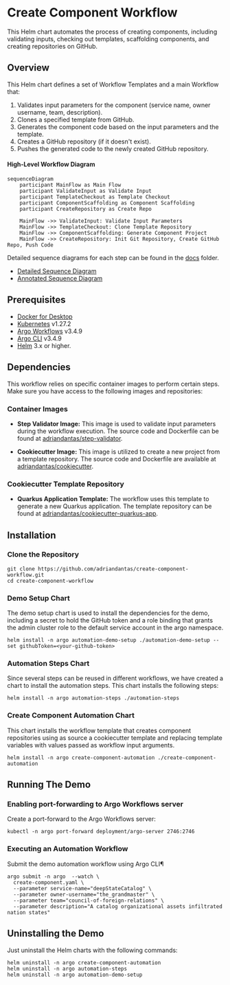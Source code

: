 # Create Component Workflow

This Helm chart automates the process of creating components, including validating inputs, checking out templates,
scaffolding components, and creating repositories on GitHub.

## Overview

This Helm chart defines a set of Workflow Templates and a main Workflow that:

1. Validates input parameters for the component (service name, owner username, team, description).
2. Clones a specified template from GitHub.
3. Generates the component code based on the input parameters and the template.
4. Creates a GitHub repository (if it doesn't exist).
5. Pushes the generated code to the newly created GitHub repository.

#### High-Level Workflow Diagram

```mermaid
sequenceDiagram
    participant MainFlow as Main Flow
    participant ValidateInput as Validate Input
    participant TemplateCheckout as Template Checkout
    participant ComponentScaffolding as Component Scaffolding
    participant CreateRepository as Create Repo

    MainFlow ->> ValidateInput: Validate Input Parameters
    MainFlow ->> TemplateCheckout: Clone Template Repository
    MainFlow ->> ComponentScaffolding: Generate Component Project
    MainFlow ->> CreateRepository: Init Git Repository, Create GitHub Repo, Push Code
```

Detailed sequence diagrams for each step can be found in the [docs](docs) folder.

- [Detailed Sequence Diagram](./docs/create-component-workflow-sequence_diagram.md)
- [Annotated Sequence Diagram](./docs/create-component-workflow-sequence_diagram_annotated.md)

## Prerequisites

- [Docker for Desktop](https://www.docker.com/products/docker-desktop/)
- [Kubernetes](https://kubernetes.io/) v1.27.2
- [Argo Workflows](https://argoproj.github.io/argo-workflows/) v3.4.9
- [Argo CLI](https://argoproj.github.io/argo-workflows/walk-through/argo-cli/) v3.4.9
- [Helm](https://helm.sh/) 3.x or higher.

## Dependencies

This workflow relies on specific container images to perform certain steps. Make sure you have access to the following
images and repositories:

### Container Images

- **Step Validator Image:** This image is used to validate input parameters during the workflow execution. The source
  code and Dockerfile can be found at [adriandantas/step-validator](https://github.com/adriandantas/step-validator).

- **Cookiecutter Image:** This image is utilized to create a new project from a template repository. The source code and
  Dockerfile are available at [adriandantas/cookiecutter](https://github.com/adriandantas/cookiecutter).

### Cookiecutter Template Repository

- **Quarkus Application Template:** The workflow uses this template to generate a new Quarkus application. The template
  repository can be found
  at [adriandantas/cookiecutter-quarkus-app](https://github.com/adriandantas/cookiecutter-quarkus-app).

## Installation

### Clone the Repository

```shell
git clone https://github.com/adriandantas/create-component-workflow.git
cd create-component-workflow
```

### Demo Setup Chart

The demo setup chart is used to install the dependencies for the demo, including a secret to hold the GitHub token and a
role binding that grants the admin cluster role to the default service account in the argo
namespace.

```shell
helm install -n argo automation-demo-setup ./automation-demo-setup --set githubToken=<your-github-token>
```

### Automation Steps Chart

Since several steps can be reused in different workflows, we have created a chart to install the automation steps. This
chart installs the following steps:

```shell
helm install -n argo automation-steps ./automation-steps
```

### Create Component Automation Chart

This chart installs the workflow template that creates component repositories using as source a cookiecutter template
and replacing template variables with values passed as workflow input arguments.

```shell
helm install -n argo create-component-automation ./create-component-automation
```

## Running The Demo

### Enabling port-forwarding to Argo Workflows server

Create a port-forward to the Argo Workflows server:

```shell
kubectl -n argo port-forward deployment/argo-server 2746:2746
```

### Executing an Automation Workflow

Submit the demo automation workflow using Argo CLI¶

```shell
argo submit -n argo  --watch \
  create-component.yaml \
  --parameter service-name="deepStateCatalog" \
  --parameter owner-username="the_grandmaster" \
  --parameter team="council-of-foreign-relations" \
  --parameter description="A catalog organizational assets infiltrated nation states"
```

## Uninstalling the Demo

Just uninstall the Helm charts with the following commands:

```shell
helm uninstall -n argo create-component-automation
helm uninstall -n argo automation-steps
helm uninstall -n argo automation-demo-setup
```